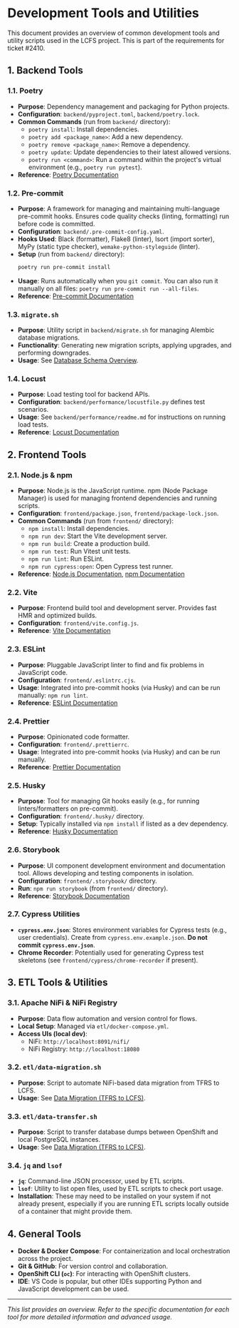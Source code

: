 # Development Tools and Utilities

This document provides an overview of common development tools and utility scripts used in the LCFS project. This is part of the requirements for ticket #2410.

## 1. Backend Tools

### 1.1. Poetry
*   **Purpose**: Dependency management and packaging for Python projects.
*   **Configuration**: `backend/pyproject.toml`, `backend/poetry.lock`.
*   **Common Commands** (run from `backend/` directory):
    *   `poetry install`: Install dependencies.
    *   `poetry add <package_name>`: Add a new dependency.
    *   `poetry remove <package_name>`: Remove a dependency.
    *   `poetry update`: Update dependencies to their latest allowed versions.
    *   `poetry run <command>`: Run a command within the project's virtual environment (e.g., `poetry run pytest`).
*   **Reference**: [Poetry Documentation](https://python-poetry.org/docs/)

### 1.2. Pre-commit
*   **Purpose**: A framework for managing and maintaining multi-language pre-commit hooks. Ensures code quality checks (linting, formatting) run before code is committed.
*   **Configuration**: `backend/.pre-commit-config.yaml`.
*   **Hooks Used**: Black (formatter), Flake8 (linter), Isort (import sorter), MyPy (static type checker), `wemake-python-styleguide` (linter).
*   **Setup** (run from `backend/` directory):
    ```bash
    poetry run pre-commit install
    ```
*   **Usage**: Runs automatically when you `git commit`. You can also run it manually on all files: `poetry run pre-commit run --all-files`.
*   **Reference**: [Pre-commit Documentation](https://pre-commit.com/)

### 1.3. `migrate.sh`
*   **Purpose**: Utility script in `backend/migrate.sh` for managing Alembic database migrations.
*   **Functionality**: Generating new migration scripts, applying upgrades, and performing downgrades.
*   **Usage**: See [Database Schema Overview](Database-Schema-Overview.md#managing-migrations-backendmigratesh).

### 1.4. Locust
*   **Purpose**: Load testing tool for backend APIs.
*   **Configuration**: `backend/performance/locustfile.py` defines test scenarios.
*   **Usage**: See `backend/performance/readme.md` for instructions on running load tests.
*   **Reference**: [Locust Documentation](https://locust.io/)

## 2. Frontend Tools

### 2.1. Node.js & npm
*   **Purpose**: Node.js is the JavaScript runtime. npm (Node Package Manager) is used for managing frontend dependencies and running scripts.
*   **Configuration**: `frontend/package.json`, `frontend/package-lock.json`.
*   **Common Commands** (run from `frontend/` directory):
    *   `npm install`: Install dependencies.
    *   `npm run dev`: Start the Vite development server.
    *   `npm run build`: Create a production build.
    *   `npm run test`: Run Vitest unit tests.
    *   `npm run lint`: Run ESLint.
    *   `npm run cypress:open`: Open Cypress test runner.
*   **Reference**: [Node.js Documentation](https://nodejs.org/), [npm Documentation](https://docs.npmjs.com/)

### 2.2. Vite
*   **Purpose**: Frontend build tool and development server. Provides fast HMR and optimized builds.
*   **Configuration**: `frontend/vite.config.js`.
*   **Reference**: [Vite Documentation](https://vitejs.dev/)

### 2.3. ESLint
*   **Purpose**: Pluggable JavaScript linter to find and fix problems in JavaScript code.
*   **Configuration**: `frontend/.eslintrc.cjs`.
*   **Usage**: Integrated into pre-commit hooks (via Husky) and can be run manually: `npm run lint`.
*   **Reference**: [ESLint Documentation](https://eslint.org/)

### 2.4. Prettier
*   **Purpose**: Opinionated code formatter.
*   **Configuration**: `frontend/.prettierrc`.
*   **Usage**: Integrated into pre-commit hooks (via Husky) and can be run manually.
*   **Reference**: [Prettier Documentation](https://prettier.io/)

### 2.5. Husky
*   **Purpose**: Tool for managing Git hooks easily (e.g., for running linters/formatters on pre-commit).
*   **Configuration**: `frontend/.husky/` directory.
*   **Setup**: Typically installed via `npm install` if listed as a dev dependency.
*   **Reference**: [Husky Documentation](https://typicode.github.io/husky/)

### 2.6. Storybook
*   **Purpose**: UI component development environment and documentation tool. Allows developing and testing components in isolation.
*   **Configuration**: `frontend/.storybook/` directory.
*   **Run**: `npm run storybook` (from `frontend/` directory).
*   **Reference**: [Storybook Documentation](https://storybook.js.org/)

### 2.7. Cypress Utilities
*   **`cypress.env.json`**: Stores environment variables for Cypress tests (e.g., user credentials). Create from `cypress.env.example.json`. **Do not commit `cypress.env.json`**.
*   **Chrome Recorder**: Potentially used for generating Cypress test skeletons (see `frontend/cypress/chrome-recorder` if present).

## 3. ETL Tools & Utilities

### 3.1. Apache NiFi & NiFi Registry
*   **Purpose**: Data flow automation and version control for flows.
*   **Local Setup**: Managed via `etl/docker-compose.yml`.
*   **Access UIs (local dev)**:
    *   NiFi: `http://localhost:8091/nifi/`
    *   NiFi Registry: `http://localhost:18080`

### 3.2. `etl/data-migration.sh`
*   **Purpose**: Script to automate NiFi-based data migration from TFRS to LCFS.
*   **Usage**: See [Data Migration (TFRS to LCFS)](Data-Migration-TFRS-to-LCFS.md).

### 3.3. `etl/data-transfer.sh`
*   **Purpose**: Script to transfer database dumps between OpenShift and local PostgreSQL instances.
*   **Usage**: See [Data Migration (TFRS to LCFS)](Data-Migration-TFRS-to-LCFS.md).

### 3.4. `jq` and `lsof`
*   **`jq`**: Command-line JSON processor, used by ETL scripts.
*   **`lsof`**: Utility to list open files, used by ETL scripts to check port usage.
*   **Installation**: These may need to be installed on your system if not already present, especially if you are running ETL scripts locally outside of a container that might provide them.

## 4. General Tools

*   **Docker & Docker Compose**: For containerization and local orchestration across the project.
*   **Git & GitHub**: For version control and collaboration.
*   **OpenShift CLI (`oc`)**: For interacting with OpenShift clusters.
*   **IDE**: VS Code is popular, but other IDEs supporting Python and JavaScript development can be used.

---
*This list provides an overview. Refer to the specific documentation for each tool for more detailed information and advanced usage.* 